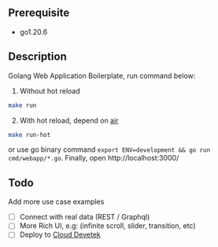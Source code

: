 ## Prerequisite

- go1.20.6

## Description

Golang Web Application Boilerplate, run command below:

1. Without hot reload

```sh
make run
```

2. With hot reload, depend on [air](https://github.com/cosmtrek/air#installation)

```sh
make run-hot
```

or use go binary command `export ENV=development && go run cmd/webapp/*.go`. Finally, open http://localhost:3000/

## Todo

Add more use case examples

- [ ] Connect with real data (REST / Graphql)
- [ ] More Rich UI, e.g: (infinite scroll, slider, transition, etc)
- [ ] Deploy to [Cloud Devetek](https://cloud.devetek.com/)
